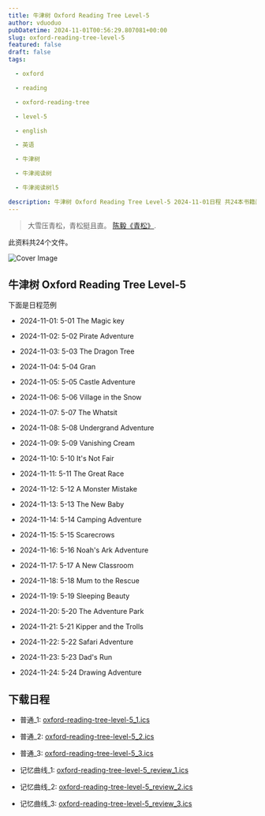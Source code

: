```yaml
---
title: 牛津树 Oxford Reading Tree Level-5
author: vduoduo
pubDatetime: 2024-11-01T00:56:29.807081+00:00
slug: oxford-reading-tree-level-5
featured: false
draft: false
tags:

  - oxford

  - reading

  - oxford-reading-tree

  - level-5

  - english

  - 英语

  - 牛津树

  - 牛津阅读树

  - 牛津阅读树l5

description: 牛津树 Oxford Reading Tree Level-5 2024-11-01日程 共24本书籍阅读计划
---
```


> 大雪压青松，青松挺且直。 [陈毅《青松》](./). 

此资料共24个文件。

![Cover Image](/oxford-reading-tree-level-5.jpeg)

## 牛津树 Oxford Reading Tree Level-5

下面是日程范例


- 2024-11-01:  5-01 The Magic key

- 2024-11-02:  5-02 Pirate Adventure

- 2024-11-03:  5-03 The Dragon Tree

- 2024-11-04:  5-04 Gran

- 2024-11-05:  5-05 Castle Adventure

- 2024-11-06:  5-06 Village in the Snow

- 2024-11-07:  5-07 The Whatsit

- 2024-11-08:  5-08 Undergrand Adventure

- 2024-11-09:  5-09 Vanishing Cream

- 2024-11-10:  5-10 It's Not Fair

- 2024-11-11:  5-11 The Great Race

- 2024-11-12:  5-12 A Monster Mistake

- 2024-11-13:  5-13 The New Baby

- 2024-11-14:  5-14 Camping Adventure

- 2024-11-15:  5-15 Scarecrows

- 2024-11-16:  5-16 Noah's Ark Adventure

- 2024-11-17:  5-17 A New Classroom

- 2024-11-18:  5-18 Mum to the Rescue

- 2024-11-19:  5-19 Sleeping Beauty

- 2024-11-20:  5-20 The Adventure Park

- 2024-11-21:  5-21 Kipper and the Trolls

- 2024-11-22:  5-22 Safari Adventure

- 2024-11-23:  5-23 Dad's Run

- 2024-11-24:  5-24 Drawing Adventure


## 下载日程


- 普通_1: [oxford-reading-tree-level-5_1.ics](/2024-11-01/oxford-reading-tree-level-5_1.ics "oxford-reading-tree-level-5_1.ics")

- 普通_2: [oxford-reading-tree-level-5_2.ics](/2024-11-01/oxford-reading-tree-level-5_2.ics "oxford-reading-tree-level-5_2.ics")

- 普通_3: [oxford-reading-tree-level-5_3.ics](/2024-11-01/oxford-reading-tree-level-5_3.ics "oxford-reading-tree-level-5_3.ics")

- 记忆曲线_1: [oxford-reading-tree-level-5_review_1.ics](/2024-11-01/oxford-reading-tree-level-5_review_1.ics "oxford-reading-tree-level-5_review_1.ics")

- 记忆曲线_2: [oxford-reading-tree-level-5_review_2.ics](/2024-11-01/oxford-reading-tree-level-5_review_2.ics "oxford-reading-tree-level-5_review_2.ics")

- 记忆曲线_3: [oxford-reading-tree-level-5_review_3.ics](/2024-11-01/oxford-reading-tree-level-5_review_3.ics "oxford-reading-tree-level-5_review_3.ics")
